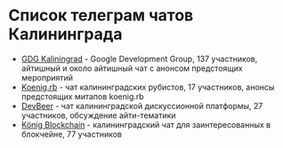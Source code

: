 # Список телеграм чатов Калининграда

* [GDG Kaliningrad](https://t.me/joinchat/AAAAAEASHs3voua1QycROw) - Google Development Group, 137 участников, айтишный и около айтишный чат с анонсом предстоящих мероприятий
* [Koenig.rb](https://t.me/joinchat/AAAAAAuHZyPqNuzpdE3wwQ) - чат калининградских рубистов, 17 участников, анонсы предстоящих митапов koenig.rb
* [DevBeer](https://t.me/devbeer) - чат калининградской дискуссионной платформы, 27 участников, обсуждение айти-тематики
* [König Blockchain](https://t.me/kenigblockchain) - калининградский чат для заинтересованных в блокчейне, 77 участников
